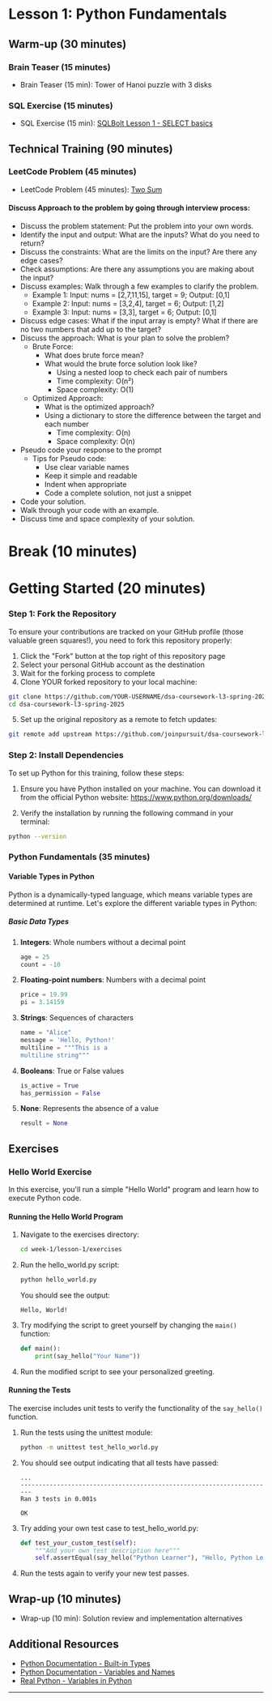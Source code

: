 # Lesson 1: Python Fundamentals

## Warm-up (30 minutes)

### Brain Teaser (15 minutes)

- Brain Teaser (15 min): Tower of Hanoi puzzle with 3 disks

### SQL Exercise (15 minutes)

- SQL Exercise (15 min): [SQLBolt Lesson 1 - SELECT basics](https://sqlbolt.com/lesson/select_queries_introduction)

## Technical Training (90 minutes)

### LeetCode Problem (45 minutes)

- LeetCode Problem (45 minutes): [Two Sum](https://leetcode.com/problems/two-sum/)

#### Discuss Approach to the problem by going through interview process:

- Discuss the problem statement: Put the problem into your own words.
- Identify the input and output: What are the inputs? What do you need to return?
- Discuss the constraints: What are the limits on the input? Are there any edge cases?
- Check assumptions: Are there any assumptions you are making about the input?
- Discuss examples: Walk through a few examples to clarify the problem.
  - Example 1: Input: nums = [2,7,11,15], target = 9; Output: [0,1]
  - Example 2: Input: nums = [3,2,4], target = 6; Output: [1,2]
  - Example 3: Input: nums = [3,3], target = 6; Output: [0,1]
- Discuss edge cases: What if the input array is empty? What if there are no two numbers that add up to the target?
- Discuss the approach: What is your plan to solve the problem?
  - Brute Force:
    - What does brute force mean?
    - What would the brute force solution look like?
      - Using a nested loop to check each pair of numbers
      - Time complexity: O(n²)
      - Space complexity: O(1)
  - Optimized Approach:
    - What is the optimized approach?
    - Using a dictionary to store the difference between the target and each number
      - Time complexity: O(n)
      - Space complexity: O(n)
- Pseudo code your response to the prompt
  - Tips for Pseudo code:
    - Use clear variable names
    - Keep it simple and readable
    - Indent when appropriate
    - Code a complete solution, not just a snippet
- Code your solution.
- Walk through your code with an example.
- Discuss time and space complexity of your solution.

# Break (10 minutes)

# Getting Started (20 minutes)

### Step 1: Fork the Repository

To ensure your contributions are tracked on your GitHub profile (those valuable green squares!), you need to fork this repository properly:

1. Click the "Fork" button at the top right of this repository page
2. Select your personal GitHub account as the destination
3. Wait for the forking process to complete
4. Clone YOUR forked repository to your local machine:

```bash
git clone https://github.com/YOUR-USERNAME/dsa-coursework-l3-spring-2025.git
cd dsa-coursework-l3-spring-2025
```

5. Set up the original repository as a remote to fetch updates:

```bash
git remote add upstream https://github.com/joinpursuit/dsa-coursework-l3-spring-2025.git
```

### Step 2: Install Dependencies

To set up Python for this training, follow these steps:

1. Ensure you have Python installed on your machine. You can download it from the official Python website: https://www.python.org/downloads/

2. Verify the installation by running the following command in your terminal:

```bash
python --version
```

### Python Fundamentals (35 minutes)

#### Variable Types in Python

Python is a dynamically-typed language, which means variable types are determined at runtime. Let's explore the different variable types in Python:

##### Basic Data Types

1. **Integers**: Whole numbers without a decimal point

   ```python
   age = 25
   count = -10
   ```

2. **Floating-point numbers**: Numbers with a decimal point

   ```python
   price = 19.99
   pi = 3.14159
   ```

3. **Strings**: Sequences of characters

   ```python
   name = "Alice"
   message = 'Hello, Python!'
   multiline = """This is a
   multiline string"""
   ```

4. **Booleans**: True or False values

   ```python
   is_active = True
   has_permission = False
   ```

5. **None**: Represents the absence of a value
   ```python
   result = None
   ```

## Exercises

### Hello World Exercise

In this exercise, you'll run a simple "Hello World" program and learn how to execute Python code.

#### Running the Hello World Program

1. Navigate to the exercises directory:

   ```bash
   cd week-1/lesson-1/exercises
   ```

2. Run the hello_world.py script:

   ```bash
   python hello_world.py
   ```

   You should see the output:

   ```
   Hello, World!
   ```

3. Try modifying the script to greet yourself by changing the `main()` function:

   ```python
   def main():
       print(say_hello("Your Name"))
   ```

4. Run the modified script to see your personalized greeting.

#### Running the Tests

The exercise includes unit tests to verify the functionality of the `say_hello()` function.

1. Run the tests using the unittest module:

   ```bash
   python -m unittest test_hello_world.py
   ```

2. You should see output indicating that all tests have passed:

   ```
   ...
   ----------------------------------------------------------------------
   Ran 3 tests in 0.001s

   OK
   ```

3. Try adding your own test case to test_hello_world.py:

   ```python
   def test_your_custom_test(self):
       """Add your own test description here"""
       self.assertEqual(say_hello("Python Learner"), "Hello, Python Learner!")
   ```

4. Run the tests again to verify your new test passes.

## Wrap-up (10 minutes)

- Wrap-up (10 min): Solution review and implementation alternatives

## Additional Resources

- [Python Documentation - Built-in Types](https://docs.python.org/3/library/stdtypes.html)
- [Python Documentation - Variables and Names](https://docs.python.org/3/tutorial/introduction.html#using-python-as-a-calculator)
- [Real Python - Variables in Python](https://realpython.com/python-variables/)

---
